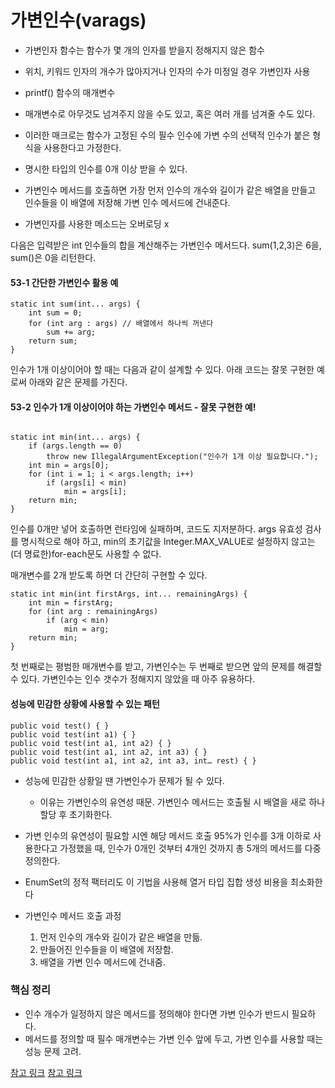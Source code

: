 # 가변인수(varags)
- 가변인자 함수는 함수가 몇 개의 인자를 받을지 정해지지 않은 함수
- 위치, 키워드 인자의 개수가 많아지거나 인자의 수가 미정일 경우 가변인자 사용
- printf() 함수의 매개변수
- 매개변수로 아무것도 넘겨주지 않을 수도 있고, 혹은 여러 개를 넘겨줄 수도 있다.
- 이러한 매크로는 함수가 고정된 수의 필수 인수에 가변 수의 선택적 인수가 붙은 형식을 사용한다고 가정한다.

- 명시한 타입의 인수를 0개 이상 받을 수 있다. 
- 가변인수 메서드를 호출하면 가장 먼저 인수의 개수와 길이가 같은 배열을 만들고 인수들을 이 배열에 저장해 가변 인수 메서드에 건내준다.

- 가변인자를 사용한 메소드는 오버로딩 x

다음은 입력받은 int 인수들의 합을 계산해주는 가변인수 메서드다. sum(1,2,3)은 6을, sum()은 0을 리턴한다.

#### 53-1 간단한 가변인수 활용 예
```
static int sum(int... args) {
    int sum = 0;
    for (int arg : args) // 배열에서 하나씩 꺼낸다
        sum += arg;
    return sum;
}
```
인수가 1개 이상이어야 할 때는 다음과 같이 설계할 수 있다. 아래 코드는 잘못 구현한 예로써 아래와 같은 문제를 가진다.

#### 53-2 인수가 1개 이상이어야 하는 가변인수 메서드 - 잘못 구현한 예!
```

static int min(int... args) {
    if (args.length == 0)
        throw new IllegalArgumentException("인수가 1개 이상 필요합니다.");
    int min = args[0];
    for (int i = 1; i < args.length; i++)
        if (args[i] < min)
            min = args[i];
    return min;
}
```
인수를 0개만 넣어 호출하면 런타임에 실패하며, 코드도 지저분하다.
args 유효성 검사를 명시적으로 해야 하고, min의 초기값을 Integer.MAX_VALUE로 설정하지 않고는 (더 명료한)for-each문도 사용할 수 없다.

매개변수를 2개 받도록 하면 더 간단히 구현할 수 있다.

```
static int min(int firstArgs, int... remainingArgs) {
    int min = firstArg;
    for (int arg : remainingArgs)
        if (arg < min)
            min = arg;
    return min;
}
```
첫 번째로는 평범한 매개변수를 받고, 가변인수는 두 번째로 받으면 앞의 문제를 해결할 수 있다. 가변인수는 인수 갯수가 정해지지 않았을 때 아주 유용하다.

#### 성능에 민감한 상황에 사용할 수 있는 패턴
```
public void test() { }
public void test(int a1) { }
public void test(int a1, int a2) { }
public void test(int a1, int a2, int a3) { }
public void test(int a1, int a2, int a3, int… rest) { }
```
- 성능에 민감한 상황일 땐 가변인수가 문제가 될 수 있다.
	- 이유는 가변인수의 유연성 때문. 가변인수 메서드는 호출될 시 배열을 새로 하나 할당 후 초기화한다.
- 가변 인수의 유연성이 필요할 시엔 해당 메서드 호출 95%가 인수를 3개 이하로 사용한다고 가정했을 때, 인수가 0개인 것부터 4개인 것까지 총 5개의 메서드를 다중 정의한다.
- EnumSet의 정적 팩터리도 이 기법을 사용해 열거 타입 집합 생성 비용을 최소화한다

- 가변인수 메서드 호출 과정
	1) 먼저 인수의 개수와 길이가 같은 배열을 만듦.
	2) 만들어진 인수들을 이 배열에 저장함.
	3) 배열을 가변 인수 메서드에 건내줌.
	
### 핵심 정리
- 인수 개수가 일정하지 않은 메서드를 정의해야 한다면 가변 인수가 반드시 필요하다.
- 메서드를 정의할 때 필수 매개변수는 가변 인수 앞에 두고, 가변 인수를 사용할 때는 성능 문제 고려.

[참고 링크](https://cotak.tistory.com/215)
[참고 링크](https://devfunny.tistory.com/624)
